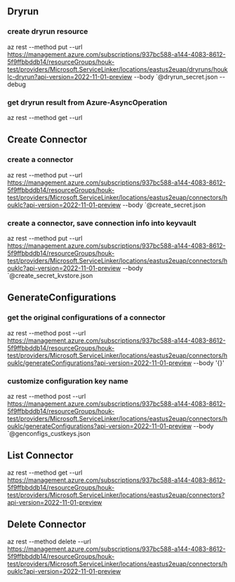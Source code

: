 ## Dryrun
### create dryrun resource
az rest --method put --url https://management.azure.com/subscriptions/937bc588-a144-4083-8612-5f9ffbbddb14/resourceGroups/houk-test/providers/Microsoft.ServiceLinker/locations/eastus2euap/dryruns/houklc-dryrun?api-version=2022-11-01-preview --body `@dryrun_secret.json --debug

### get dryrun result from Azure-AsyncOperation
az rest --method get --url <Azure-AsyncOperation>


## Create Connector
### create a connector
az rest --method put --url https://management.azure.com/subscriptions/937bc588-a144-4083-8612-5f9ffbbddb14/resourceGroups/houk-test/providers/Microsoft.ServiceLinker/locations/eastus2euap/connectors/houklc?api-version=2022-11-01-preview --body `@create_secret.json

### create a connector, save connection info into keyvault
az rest --method put --url https://management.azure.com/subscriptions/937bc588-a144-4083-8612-5f9ffbbddb14/resourceGroups/houk-test/providers/Microsoft.ServiceLinker/locations/eastus2euap/connectors/houklc?api-version=2022-11-01-preview --body `@create_secret_kvstore.json


## GenerateConfigurations
### get the original configurations of a connector
az rest --method post --url https://management.azure.com/subscriptions/937bc588-a144-4083-8612-5f9ffbbddb14/resourceGroups/houk-test/providers/Microsoft.ServiceLinker/locations/eastus2euap/connectors/houklc/generateConfigurations?api-version=2022-11-01-preview --body '{}'

### customize configuration key name
az rest --method post --url https://management.azure.com/subscriptions/937bc588-a144-4083-8612-5f9ffbbddb14/resourceGroups/houk-test/providers/Microsoft.ServiceLinker/locations/eastus2euap/connectors/houklc/generateConfigurations?api-version=2022-11-01-preview --body `@genconfigs_custkeys.json


## List Connector
az rest --method get --url https://management.azure.com/subscriptions/937bc588-a144-4083-8612-5f9ffbbddb14/resourceGroups/houk-test/providers/Microsoft.ServiceLinker/locations/eastus2euap/connectors?api-version=2022-11-01-preview


## Delete Connector
az rest --method delete --url https://management.azure.com/subscriptions/937bc588-a144-4083-8612-5f9ffbbddb14/resourceGroups/houk-test/providers/Microsoft.ServiceLinker/locations/eastus2euap/connectors/houklc?api-version=2022-11-01-preview
